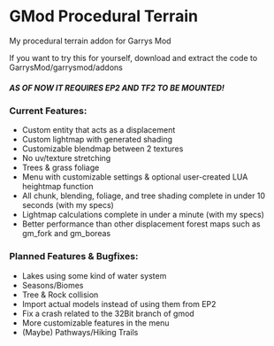 # GMod Procedural Terrain
My procedural terrain addon for Garrys Mod

If you want to try this for yourself, download and extract the code to GarrysMod/garrysmod/addons
##### AS OF NOW IT REQUIRES EP2 AND TF2 TO BE MOUNTED!

### Current Features: 
- Custom entity that acts as a displacement
- Custom lightmap with generated shading
- Customizable blendmap between 2 textures
- No uv/texture stretching
- Trees & grass foliage
- Menu with customizable settings & optional user-created LUA heightmap function
- All chunk, blending, foliage, and tree shading complete in under 10 seconds (with my specs)
- Lightmap calculations complete in under a minute (with my specs)
- Better performance than other displacement forest maps such as gm_fork and gm_boreas

### Planned Features & Bugfixes:
- Lakes using some kind of water system
- Seasons/Biomes
- Tree & Rock collision
- Import actual models instead of using them from EP2
- Fix a crash related to the 32Bit branch of gmod
- More customizable features in the menu
- (Maybe) Pathways/Hiking Trails

